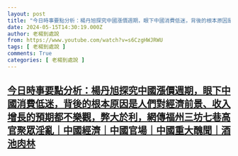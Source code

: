 ```yaml
---
layout: post
title: "今日時事要點分析：楊丹旭探究中國漲價週期，眼下中國消費低迷，背後的根本原因是人們對經濟前景、收入增長的預期都不樂觀，弊大於利，網傳福州三坊七巷高官聚眾淫亂｜中國經濟｜中國官場｜中國重大醜聞｜酒池肉林"
date: 2024-05-15T14:30:19.000Z
author: 老楊到處說
from: https://www.youtube.com/watch?v=s6CzgHWJRWU
tags: [ 老楊到處說 ]
comments: True
categories: [ 老楊到處說 ]
---
```

<!--1715783419000-->
[今日時事要點分析：楊丹旭探究中國漲價週期，眼下中國消費低迷，背後的根本原因是人們對經濟前景、收入增長的預期都不樂觀，弊大於利，網傳福州三坊七巷高官聚眾淫亂｜中國經濟｜中國官場｜中國重大醜聞｜酒池肉林](https://www.youtube.com/watch?v=s6CzgHWJRWU)
------

<div>

</div>
